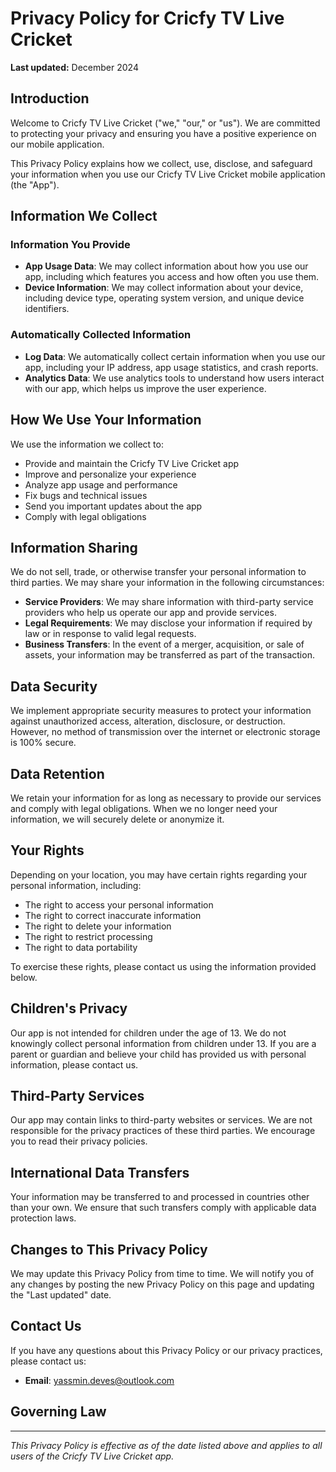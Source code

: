 # Privacy Policy for Cricfy TV Live Cricket

**Last updated:** December 2024

## Introduction

Welcome to Cricfy TV Live Cricket ("we," "our," or "us"). We are committed to protecting your privacy and ensuring you have a positive experience on our mobile application.

This Privacy Policy explains how we collect, use, disclose, and safeguard your information when you use our Cricfy TV Live Cricket mobile application (the "App").

## Information We Collect

### Information You Provide
- **App Usage Data**: We may collect information about how you use our app, including which features you access and how often you use them.
- **Device Information**: We may collect information about your device, including device type, operating system version, and unique device identifiers.

### Automatically Collected Information
- **Log Data**: We automatically collect certain information when you use our app, including your IP address, app usage statistics, and crash reports.
- **Analytics Data**: We use analytics tools to understand how users interact with our app, which helps us improve the user experience.

## How We Use Your Information

We use the information we collect to:
- Provide and maintain the Cricfy TV Live Cricket app
- Improve and personalize your experience
- Analyze app usage and performance
- Fix bugs and technical issues
- Send you important updates about the app
- Comply with legal obligations

## Information Sharing

We do not sell, trade, or otherwise transfer your personal information to third parties. We may share your information in the following circumstances:

- **Service Providers**: We may share information with third-party service providers who help us operate our app and provide services.
- **Legal Requirements**: We may disclose your information if required by law or in response to valid legal requests.
- **Business Transfers**: In the event of a merger, acquisition, or sale of assets, your information may be transferred as part of the transaction.

## Data Security

We implement appropriate security measures to protect your information against unauthorized access, alteration, disclosure, or destruction. However, no method of transmission over the internet or electronic storage is 100% secure.

## Data Retention

We retain your information for as long as necessary to provide our services and comply with legal obligations. When we no longer need your information, we will securely delete or anonymize it.

## Your Rights

Depending on your location, you may have certain rights regarding your personal information, including:
- The right to access your personal information
- The right to correct inaccurate information
- The right to delete your information
- The right to restrict processing
- The right to data portability

To exercise these rights, please contact us using the information provided below.

## Children's Privacy

Our app is not intended for children under the age of 13. We do not knowingly collect personal information from children under 13. If you are a parent or guardian and believe your child has provided us with personal information, please contact us.

## Third-Party Services

Our app may contain links to third-party websites or services. We are not responsible for the privacy practices of these third parties. We encourage you to read their privacy policies.

## International Data Transfers

Your information may be transferred to and processed in countries other than your own. We ensure that such transfers comply with applicable data protection laws.

## Changes to This Privacy Policy

We may update this Privacy Policy from time to time. We will notify you of any changes by posting the new Privacy Policy on this page and updating the "Last updated" date.

## Contact Us

If you have any questions about this Privacy Policy or our privacy practices, please contact us:

- **Email**: yassmin.deves@outlook.com

## Governing Law


---

*This Privacy Policy is effective as of the date listed above and applies to all users of the Cricfy TV Live Cricket app.* 
